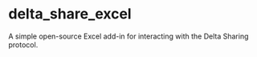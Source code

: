 # delta_share_excel
A simple open-source Excel add-in for interacting with the Delta Sharing protocol.
